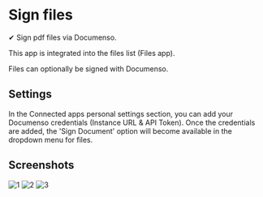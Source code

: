 # Sign files

✔ Sign pdf files via Documenso.

This app is integrated into the files list (Files app).

Files can optionally be signed with Documenso.

## Settings

In the Connected apps personal settings section, you can add your Documenso credentials (Instance URL & API Token).
Once the credentials are added, the 'Sign Document' option will become available in the dropdown menu for files.

## Screenshots

![1](https://github.com/nextcloud/integration_documenso/blob/main/img/screenshot_documenso_1.png?raw=true)
![2](https://github.com/nextcloud/integration_documenso/blob/main/img/screenshot_documenso_2.png?raw=true)
![3](https://github.com/nextcloud/integration_documenso/blob/main/img/screenshot_documenso_3.png?raw=true)
